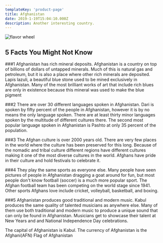 ```yaml
---
templateKey: 'product-page'
title: Afghanistan
date: 2019-1-19T15:04:10.000Z
description: Another interesting country.
---
```


![flavor wheel](/img/flags/Afghanistan_Flag.jpg)

## 5 Facts You Might Not Know

###1
Afghanistan has rich mineral deposits. Afghanistan is a country on top of billions
of dollars of untapped minerals. Much of this is natural gas and petroleum, but it
is also a place where other rich minerals are deposited. Lapis lazuli, a beautiful
blue stone used to be mined exclusively in Afghanistan. Many of the most brilliant
works of art that include rich blues are only in existence because this mineral was
used to make the blue pigment

###2
There are over 30 different languages spoken in Afghanistan. Dari is spoken by fifty
percent of the people in Afghanistan, however it is by no means the only language spoken.
There are at least thirty minor languages spoken by the multitude of different cultures
there. The second most popular language spoken in Afghanistan is Pashto at only 35 percent of the population.

###3
The Afghan culture is over 2000 years old. There are very few places in the world where
the culture has been preserved for this long. Because of the nomadic and tribal culture
different regions have different cultures making it one of the most diverse cultures in
the world. Afghans have pride in their culture and hold festivals to celebrate it.

###4
They play the same sports as everyone else. Many people have seen pictures of people in
Afghanistan dragging a goat around for fun, but most people don't know football (soccer)
is a much more popular sport. The Afghan football team has been competing on the world stage
since 1941. Other sports Afghans love include cricket, volleyball, basketball, and boxing.

###5
Afghanistan produces good traditional and modern music. Kabul produces the same quality of
talented musicians as anywhere else. Many of them use both traditional and modern music to
produce a unique sound that can only be found in Afghanistan. Musicians get to showcase their
talent at New Years and and National Independence Day celebrations.

The capital of Afghanistan is Kabul. The currency of Afghanistan is the Afghani(AFN) Flag of Afghanistan
